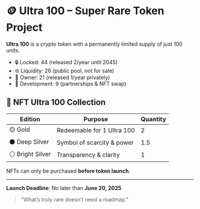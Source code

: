 # 🪙 Ultra 100 – Super Rare Token Project

**Ultra 100** is a crypto token with a permanently limited supply of just 100 units.

- 🔒 Locked: 44 (released 2/year until 2045)
- 🌐 Liquidity: 26 (public pool, not for sale)
- 👤 Owner: 21 (released 1/year privately)
- 🔧 Development: 9 (partnerships & NFT swap)

## 🎨 NFT Ultra 100 Collection

| Edition        | Purpose                        | Quantity |
|----------------|--------------------------------|----------|
| 🟡 Gold         | Redeemable for 1 Ultra 100     | 2        |
| ⚫ Deep Silver  | Symbol of scarcity & power     | 1.5      |
| ⚪ Bright Silver| Transparency & clarity         | 1        |

NFTs can only be purchased **before token launch**.

---

**Launch Deadline**: No later than **June 20, 2025**

> "What’s truly rare doesn’t need a roadmap."